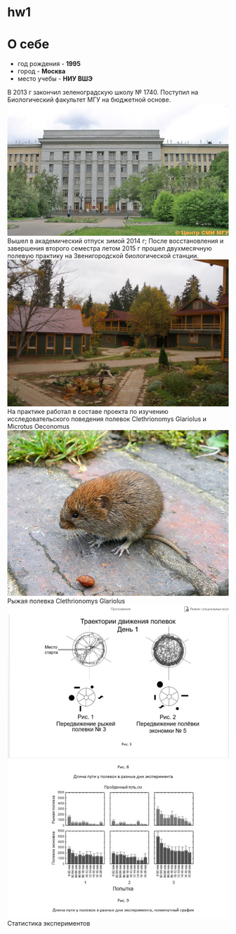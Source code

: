 # hw1
# **О себе**
+ год рождения - **1995**
+ город - **Москва**
+ место учебы - **НИУ ВШЭ**

В 2013 г закончил зеленоградскую школу № 1740. Поступил на Биологический факультет МГУ на бюджетной основе.
![](https://github.com/subna/hw1/blob/master/photo1.jpg)
Вышел в академический отпуск зимой 2014 г; После восстановления и завершения второго семестра летом 2015 г прошел двухмесячную полевую практику на Звенигородской биологической станции.
![](https://github.com/subna/hw1/blob/master/photo2.jpg)
На практике работал в составе проекта по изучению исследовательского поведения полевок Clethrionomys Glariolus и Microtus Oeconomus
![](https://github.com/subna/hw1/blob/master/14.jpg)
Рыжая полевка Clethrionomys Glariolus
![](https://github.com/subna/hw1/blob/master/12.jpg)
![](https://github.com/subna/hw1/blob/master/13.jpg)
Статистика экспериментов
